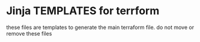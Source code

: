 # Jinja TEMPLATES for terrform
these files are templates to generate the main terraform file.
do not move or remove these files
